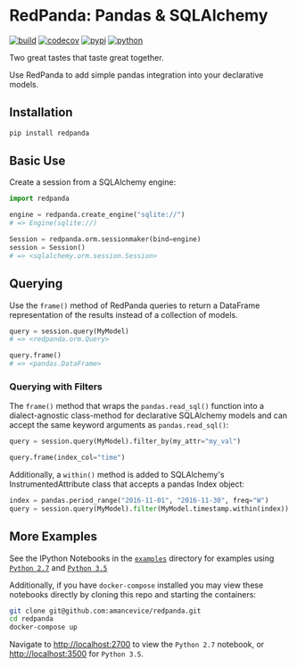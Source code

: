 # RedPanda: Pandas & SQLAlchemy

[![build](https://travis-ci.org/amancevice/redpanda.svg?branch=master)](https://travis-ci.org/amancevice/redpanda)
[![codecov](https://codecov.io/gh/amancevice/redpanda/branch/master/graph/badge.svg)](https://codecov.io/gh/amancevice/redpanda)
[![pypi](https://badge.fury.io/py/redpanda.svg)](https://badge.fury.io/py/redpanda)
[![python](https://img.shields.io/badge/python-2.7--3.5-blue.svg)](https://img.shields.io/badge/python-2.7--3.5-blue.svg)

Two great tastes that taste great together.

Use RedPanda to add simple pandas integration into your declarative models.


## Installation

```bash
pip install redpanda
```


## Basic Use

Create a session from a SQLAlchemy engine:

```python
import redpanda

engine = redpanda.create_engine("sqlite://")
# => Engine(sqlite://)

Session = redpanda.orm.sessionmaker(bind=engine)
session = Session()
# => <sqlalchemy.orm.session.Session>
```


## Querying

Use the `frame()` method of RedPanda queries to return a DataFrame representation of the results instead of a collection of models.

```python
query = session.query(MyModel)
# => <redpanda.orm.Query>

query.frame()
# => <pandas.DataFrame>
```


### Querying with Filters

The `frame()` method that wraps the `pandas.read_sql()` function into a dialect-agnostic class-method for declarative SQLAlchemy models and can accept the same keyword arguments as `pandas.read_sql()`:

```python
query = session.query(MyModel).filter_by(my_attr="my_val")

query.frame(index_col="time")
```

Additionally, a `within()` method is added to SQLAlchemy's InstrumentedAttribute class that accepts a pandas Index object:

```python
index = pandas.period_range("2016-11-01", "2016-11-30", freq="W")
query = session.query(MyModel).filter(MyModel.timestamp.within(index))
```


## More Examples

See the IPython Notebooks in the [`examples`](./examples) directory for examples using [`Python 2.7`](./examples/python27/notebook.ipynb) and [`Python 3.5`](./examples/python35/notebook.ipynb)

Additionally, if you have `docker-compose` installed you may view these notebooks directly by cloning this repo and starting the containers:

```bash
git clone git@github.com:amancevice/redpanda.git
cd redpanda
docker-compose up
```

Navigate to [http://localhost:2700](http://localhost:2700/tree) to view the `Python 2.7` notebook, or [http://localhost:3500](http://localhost:3500/tree) for `Python 3.5`.
